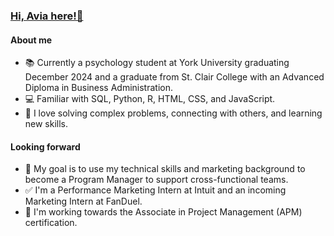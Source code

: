 ### [Hi, Avia here!👋](https://www.linkedin.com/in/aviaprescott/) 

#### About me
- 📚 Currently a psychology student at York University graduating December 2024 and a graduate from St. Clair College with an Advanced Diploma in Business Administration. 
- 💻 Familiar with SQL, Python, R, HTML, CSS, and JavaScript.
- 🧠 I love solving complex problems, connecting with others, and learning new skills.

#### Looking forward
- 💼 My goal is to use my technical skills and marketing background to become a Program Manager to support cross-functional teams.
- ✅ I'm a Performance Marketing Intern at Intuit and an incoming Marketing Intern at FanDuel.
- 📝 I'm working towards the  Associate in Project Management (APM) certification.

